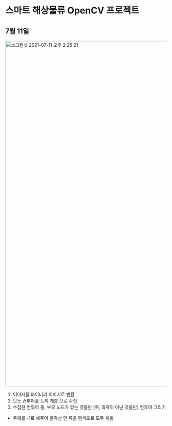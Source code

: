 # 스마트 해상물류 OpenCV 프로젝트

## 7월 11일

<img width="1077" alt="스크린샷 2021-07-11 오후 2 25 21" src="https://user-images.githubusercontent.com/73745836/125183723-d6de7c00-e253-11eb-892e-58426bfceb6b.png">

1. 이미지를 바이너리 이미지로 변환
2. 모든 컨투어를 트리 계층 으로 수집
3. 수집한 컨투어 중, 부모 노드가 있는 것들만 (즉, 외곽이 아닌 것들만) 컨투어 그리기 
  - 두께를 -1로 해주어 윤곽선 안 쪽을 흰색으로 모두 채움
